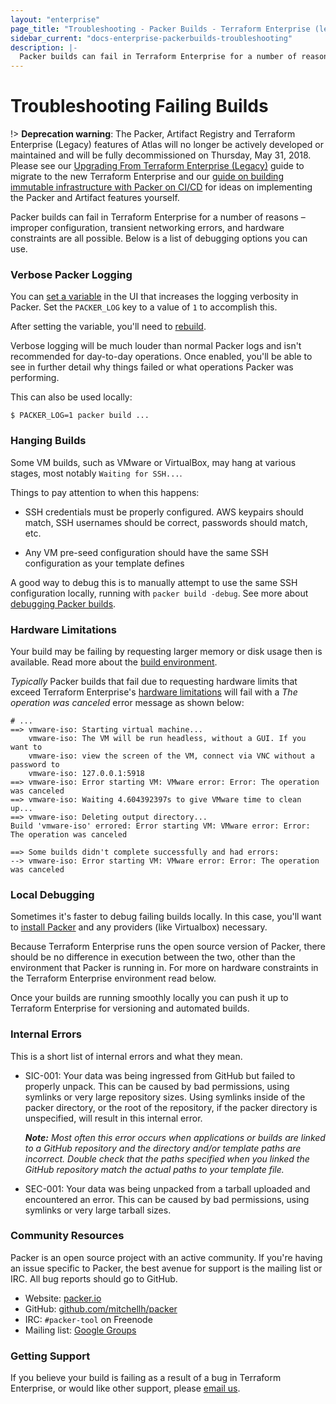 ```yaml
---
layout: "enterprise"
page_title: "Troubleshooting - Packer Builds - Terraform Enterprise (legacy)"
sidebar_current: "docs-enterprise-packerbuilds-troubleshooting"
description: |-
  Packer builds can fail in Terraform Enterprise for a number of reasons – improper configuration, transient networking errors, and hardware constraints are all possible.
---
```


# Troubleshooting Failing Builds

!> **Deprecation warning**: The Packer, Artifact Registry and Terraform Enterprise (Legacy) features of Atlas will no longer be actively developed or maintained and will be fully decommissioned on Thursday, May 31, 2018. Please see our [Upgrading From Terraform Enterprise (Legacy)](/docs/enterprise/upgrade/index.html) guide to migrate to the new Terraform Enterprise and our [guide on building immutable infrastructure with Packer on CI/CD](https://www.packer.io/guides/packer-on-cicd/) for ideas on implementing the Packer and Artifact features yourself.

Packer builds can fail in Terraform Enterprise for a number of reasons –
improper configuration, transient networking errors, and hardware constraints
are all possible. Below is a list of debugging options you can use.

### Verbose Packer Logging

You can [set a variable](/docs/enterprise-legacy/packer/builds/build-environment.html#environment-variables) in the UI that increases the logging verbosity
in Packer. Set the `PACKER_LOG` key to a value of `1` to accomplish this.

After setting the variable, you'll need to [rebuild](/docs/enterprise-legacy/packer/builds/rebuilding.html).

Verbose logging will be much louder than normal Packer logs and isn't
recommended for day-to-day operations. Once enabled, you'll be able to see in
further detail why things failed or what operations Packer was performing.

This can also be used locally:

```text
$ PACKER_LOG=1 packer build ...
```

### Hanging Builds

Some VM builds, such as VMware or VirtualBox, may hang at various stages,
most notably `Waiting for SSH...`.

Things to pay attention to when this happens:

- SSH credentials must be properly configured. AWS keypairs should match, SSH
  usernames should be correct, passwords should match, etc.

- Any VM pre-seed configuration should have the same SSH configuration as your
  template defines

A good way to debug this is to manually attempt to use the same SSH
configuration locally, running with `packer build -debug`. See
more about [debugging Packer builds](https://packer.io/docs/other/debugging.html).

### Hardware Limitations

Your build may be failing by requesting larger memory or
disk usage then is available. Read more about the [build environment](/docs/enterprise-legacy/packer/builds/build-environment.html#hardware-limitations).

_Typically_ Packer builds that fail due to requesting hardware limits
that exceed Terraform Enterprise's [hardware limitations](/docs/enterprise-legacy/packer/builds/build-environment.html#hardware-limitations)
will fail with a _The operation was canceled_ error message as shown below:

```text
# ...
==> vmware-iso: Starting virtual machine...
    vmware-iso: The VM will be run headless, without a GUI. If you want to
    vmware-iso: view the screen of the VM, connect via VNC without a password to
    vmware-iso: 127.0.0.1:5918
==> vmware-iso: Error starting VM: VMware error: Error: The operation was canceled
==> vmware-iso: Waiting 4.604392397s to give VMware time to clean up...
==> vmware-iso: Deleting output directory...
Build 'vmware-iso' errored: Error starting VM: VMware error: Error: The operation was canceled

==> Some builds didn't complete successfully and had errors:
--> vmware-iso: Error starting VM: VMware error: Error: The operation was canceled
```

### Local Debugging

Sometimes it's faster to debug failing builds locally. In this case,
you'll want to [install Packer](https://www.packer.io/intro/getting-started/setup.html) and any providers (like Virtualbox) necessary.

Because Terraform Enterprise runs the open source version of Packer, there
should be no difference in execution between the two, other than the environment
that Packer is running in. For more on hardware constraints in the Terraform
Enterprise environment read below.

Once your builds are running smoothly locally you can push it up to Terraform
Enterprise for versioning and automated builds.

### Internal Errors

This is a short list of internal errors and what they mean.

- SIC-001: Your data was being ingressed from GitHub but failed
to properly unpack. This can be caused by bad permissions, using
symlinks or very large repository sizes. Using symlinks inside of the
packer directory, or the root of the repository, if the packer directory
is unspecified, will result in this internal error.

    _**Note:** Most often this error occurs when applications or builds are
    linked to a GitHub repository and the directory and/or template paths are
    incorrect. Double check that the paths specified when you linked the GitHub
    repository match the actual paths to your template file._

- SEC-001: Your data was being unpacked from a tarball uploaded
and encountered an error. This can be caused by bad permissions, using
symlinks or very large tarball sizes.

### Community Resources

Packer is an open source project with an active community. If you're
having an issue specific to Packer, the best avenue for support is
the mailing list or IRC. All bug reports should go to GitHub.

- Website: [packer.io](https://packer.io)
- GitHub: [github.com/mitchellh/packer](https://github.com/mitchellh/packer)
- IRC: `#packer-tool` on Freenode
- Mailing list: [Google Groups](http://groups.google.com/group/packer-tool)

### Getting Support

If you believe your build is failing as a result of a bug in Terraform
Enterprise, or would like other support, please
[email us](mailto:support@hashicorp.com).
